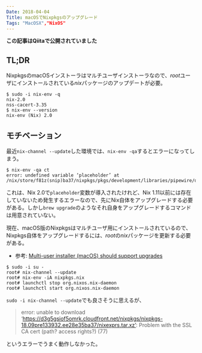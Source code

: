 ```yaml
---
Date: 2018-04-04
Title: macOSでNixpkgsのアップグレード
Tags: "MacOSX","NixOS"
---
```


**この記事はQiitaで公開されていました**

## TL;DR

NixpkgsのmacOSインストーラはマルチユーザインストーラなので、*root*ユーザにインストールされている*nix*パッケージのアップデートが必要。

```console
$ sudo -i nix-env -q
nix-2.0
nss-cacert-3.35
$ nix-env --version
nix-env (Nix) 2.0
```

## モチベーション

最近`nix-channel --update`した環境では、`nix-env -qa`するとエラーになってしまう。

```console
$ nix-env -qa ct
error: undefined variable ‘placeholder’ at /nix/store/f81z(snip)ba37/nixpkgs/pkgs/development/libraries/pipewire/default.nix:37:46
```

これは、Nix 2.0で`placeholder`変数が導入されたけれど、Nix 1.11以前には存在していないため発生するエラーなので、先にNix自体をアップグレードする必要がある。しかし`brew upgrade`のようなそれ自身をアップグレードするコマンドは用意されていない。

現在、macOS版のNixpkgsはマルチユーザ用にインストールされているので、Nixpkgs自体をアップグレードするには、*root*の*nix*パッケージを更新する必要がある。

* 参考: [Multi-user installer (macOS) should support upgrades](https://github.com/NixOS/nix/issues/2016)

```console
$ sudo -i su -
root# nix-channel --update
root# nix-env -iA nixpkgs.nix
root# launchctl stop org.nixos.nix-daemon
root# launchctl start org.nixos.nix-daemon
```

`sudo -i nix-channel --update`でも良さそうに思えるが、

> error: unable to download ‘https://d3g5gsiof5omrk.cloudfront.net/nixpkgs/nixpkgs-18.09pre133932.ee28e35ba37/nixexprs.tar.xz’: Problem with the SSL CA cert (path? access rights?) (77)

というエラーでうまく動作しなかった。

